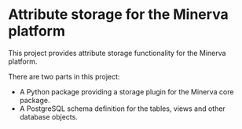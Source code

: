 Attribute storage for the Minerva platform
==========================================

This project provides attribute storage functionality for the Minerva platform.

There are two parts in this project:

* A Python package providing a storage plugin for the Minerva core package.
* A PostgreSQL schema definition for the tables, views and other database objects.
